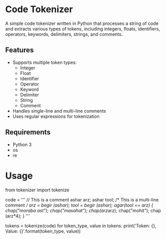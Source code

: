 
# Code Tokenizer

A simple code tokenizer written in Python that processes a string of code and extracts various types of tokens, including integers, floats, identifiers, operators, keywords, delimiters, strings, and comments.

## <i class="fa-sharp fa-regular fa-pen"></i>Features

- Supports multiple token types:
  - Integer
  - Float
  - Identifier
  - Operator
  - Keyword
  - Delimiter
  - String
  - Comment
- Handles single-line and multi-line comments
- Uses regular expressions for tokenization

##  Requirements

- Python 3
- os
- re



# Usage

from tokenizer import tokenize

code = '''
// This is a comment
ashar arz;
ashar tool;
/*
This is a multi-line comment
*/
arz = begir (ashar);
tool = begir (ashar);
agar(tool == arz) {
    chap("moraba ast");
    chap("masahat");
    chap(arz*arz);
    chap("mohit");
    chap (arz*4);
}
'''

tokens = tokenize(code)
for token_type, value in tokens:
    print('Token: {}, Value: {}'.format(token_type, value))






